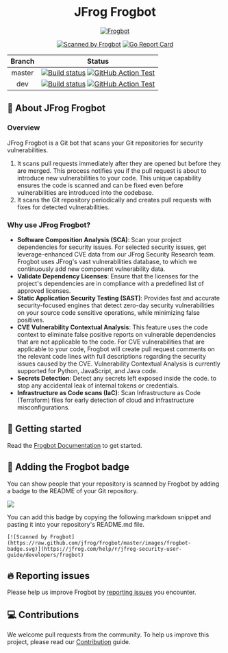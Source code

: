 <div align="center">
  
# JFrog Frogbot

[![Frogbot](images/frogbot-intro.png)](#readme)

[![Scanned by Frogbot](https://raw.github.com/jfrog/frogbot/master/images/frogbot-badge.svg)](https://jfrog.com/help/r/jfrog-security-user-guide/developers/frogbot)
[![Go Report Card](https://goreportcard.com/badge/github.com/jfrog/frogbot)](https://goreportcard.com/report/github.com/jfrog/frogbot)

| Branch |                                                                                                                                                                                    Status                                                                                                                                                                                    |
|:------:|:----------------------------------------------------------------------------------------------------------------------------------------------------------------------------------------------------------------------------------------------------------------------------------------------------------------------------------------------------------------------------:|
| master | [![Build status](https://github.com/jfrog/frogbot/actions/workflows/test.yml/badge.svg?branch=master)](https://github.com/jfrog/frogbot/actions/workflows/test.yml?branch=master)  [![GitHub Action Test](https://github.com/jfrog/frogbot/actions/workflows/action-test.yml/badge.svg?branch=master)](https://github.com/jfrog/frogbot/actions/workflows/action-test.yml?branch=master) |
|  dev   |                [![Build status](https://github.com/jfrog/frogbot/actions/workflows/test.yml/badge.svg?branch=dev)](https://github.com/jfrog/frogbot/actions/workflows/test.yml?branch=dev)  [![GitHub Action Test](https://github.com/jfrog/frogbot/actions/workflows/action-test.yml/badge.svg?branch=dev)](https://github.com/jfrog/frogbot/actions/workflows/action-test.yml?branch=dev)                |

</div>

<div id="what-is-frogbot"></div>

## 🤖 About JFrog Frogbot
### Overview

JFrog Frogbot is a Git bot that scans your Git repositories for security vulnerabilities.
1. It scans pull requests immediately after they are opened but before they are merged. This process notifies you if the pull request is about to introduce new vulnerabilities to your code. This unique capability ensures the code is scanned and can be fixed even before vulnerabilities are introduced into the codebase.
2. It scans the Git repository periodically and creates pull requests with fixes for detected vulnerabilities.

### Why use JFrog Frogbot?
- **Software Composition Analysis (SCA)**: Scan your project dependencies for security issues. For selected security issues, get leverage-enhanced CVE data from our JFrog Security Research team. Frogbot uses JFrog's vast vulnerabilities database, to which we continuously add new component vulnerability data.
- **Validate Dependency Licenses**: Ensure that the licenses for the project's dependencies are in compliance with a predefined list of approved licenses.
- **Static Application Security Testing (SAST)**: Provides fast and accurate security-focused engines that detect zero-day security vulnerabilities on your source code sensitive operations, while minimizing false positives.
- **CVE Vulnerability Contextual Analysis**: This feature uses the code context to eliminate false positive reports on vulnerable dependencies that are not applicable to the code. For CVE vulnerabilities that are applicable to your code, Frogbot will create pull request comments on the relevant code lines with full descriptions regarding the security issues caused by the CVE. Vulnerability Contextual Analysis is currently supported for Python, JavaScript, and Java code.
- **Secrets Detection**: Detect any secrets left exposed inside the code. to stop any accidental leak of internal tokens or credentials.
- **Infrastructure as Code scans (IaC)**: Scan Infrastructure as Code (Terraform) files for early detection of cloud and infrastructure misconfigurations.

## 🏁 Getting started
Read the [Frogbot Documentation](https://jfrog.com/help/r/jfrog-security-user-guide/developers/frogbot) to get started.  

## 📛 Adding the Frogbot badge

You can show people that your repository is scanned by Frogbot by adding a badge to the README of your Git repository.

![](./images/frogbot-badge.svg)

You can add this badge by copying the following markdown snippet and pasting it into your repository's README.md file.
```
[![Scanned by Frogbot](https://raw.github.com/jfrog/frogbot/master/images/frogbot-badge.svg)](https://jfrog.com/help/r/jfrog-security-user-guide/developers/frogbot)
```

## 🔥 Reporting issues

Please help us improve Frogbot by [reporting issues](https://github.com/jfrog/frogbot/issues/new/choose) you encounter.

<div id="contributions"></div>

## 💻 Contributions

We welcome pull requests from the community. To help us improve this project, please read our [Contribution](./CONTRIBUTING.md#-guidelines) guide.
